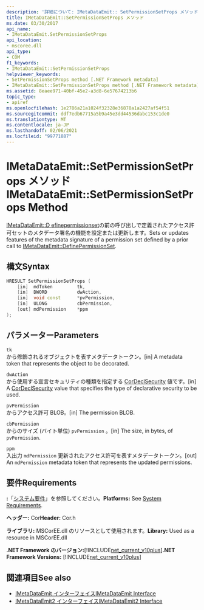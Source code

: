 ```yaml
---
description: '詳細について: IMetaDataEmit:: SetPermissionSetProps メソッド'
title: IMetaDataEmit::SetPermissionSetProps メソッド
ms.date: 03/30/2017
api_name:
- IMetaDataEmit.SetPermissionSetProps
api_location:
- mscoree.dll
api_type:
- COM
f1_keywords:
- IMetaDataEmit::SetPermissionSetProps
helpviewer_keywords:
- SetPermissionSetProps method [.NET Framework metadata]
- IMetaDataEmit::SetPermissionSetProps method [.NET Framework metadata]
ms.assetid: 8eaee971-40bf-45e2-a3d8-6e57674213b6
topic_type:
- apiref
ms.openlocfilehash: 1e2786a21a1024f32328e36878a1a2427af54f51
ms.sourcegitcommit: ddf7edb67715a5b9a45e3dd44536dabc153c1de0
ms.translationtype: MT
ms.contentlocale: ja-JP
ms.lasthandoff: 02/06/2021
ms.locfileid: "99771887"
---
```

# <a name="imetadataemitsetpermissionsetprops-method"></a><span data-ttu-id="e0b64-103">IMetaDataEmit::SetPermissionSetProps メソッド</span><span class="sxs-lookup"><span data-stu-id="e0b64-103">IMetaDataEmit::SetPermissionSetProps Method</span></span>

<span data-ttu-id="e0b64-104">[IMetaDataEmit::D efinepermissionset](imetadataemit-definepermissionset-method.md)の前の呼び出しで定義されたアクセス許可セットのメタデータ署名の機能を設定または更新します。</span><span class="sxs-lookup"><span data-stu-id="e0b64-104">Sets or updates features of the metadata signature of a permission set defined by a prior call to [IMetaDataEmit::DefinePermissionSet](imetadataemit-definepermissionset-method.md).</span></span>  
  
## <a name="syntax"></a><span data-ttu-id="e0b64-105">構文</span><span class="sxs-lookup"><span data-stu-id="e0b64-105">Syntax</span></span>  
  
```cpp  
HRESULT SetPermissionSetProps (
    [in]  mdToken         tk,
    [in]  DWORD           dwAction,
    [in]  void const      *pvPermission,
    [in]  ULONG           cbPermission,
    [out] mdPermission    *ppm
);  
```  
  
## <a name="parameters"></a><span data-ttu-id="e0b64-106">パラメーター</span><span class="sxs-lookup"><span data-stu-id="e0b64-106">Parameters</span></span>  

 `tk`  
 <span data-ttu-id="e0b64-107">から修飾されるオブジェクトを表すメタデータトークン。</span><span class="sxs-lookup"><span data-stu-id="e0b64-107">[in] A metadata token that represents the object to be decorated.</span></span>  
  
 `dwAction`  
 <span data-ttu-id="e0b64-108">から使用する宣言セキュリティの種類を指定する [CorDeclSecurity](cordeclsecurity-enumeration.md) 値です。</span><span class="sxs-lookup"><span data-stu-id="e0b64-108">[in] A [CorDeclSecurity](cordeclsecurity-enumeration.md) value that specifies the type of declarative security to be used.</span></span>  
  
 `pvPermission`  
 <span data-ttu-id="e0b64-109">からアクセス許可 BLOB。</span><span class="sxs-lookup"><span data-stu-id="e0b64-109">[in] The permission BLOB.</span></span>  
  
 `cbPermission`  
 <span data-ttu-id="e0b64-110">からのサイズ (バイト単位) `pvPermission` 。</span><span class="sxs-lookup"><span data-stu-id="e0b64-110">[in] The size, in bytes, of `pvPermission`.</span></span>  
  
 `ppm`  
 <span data-ttu-id="e0b64-111">入出力 `mdPermission` 更新されたアクセス許可を表すメタデータトークン。</span><span class="sxs-lookup"><span data-stu-id="e0b64-111">[out] An `mdPermission` metadata token that represents the updated permissions.</span></span>  
  
## <a name="requirements"></a><span data-ttu-id="e0b64-112">要件</span><span class="sxs-lookup"><span data-stu-id="e0b64-112">Requirements</span></span>  

 <span data-ttu-id="e0b64-113">**:**「[システム要件](../../get-started/system-requirements.md)」を参照してください。</span><span class="sxs-lookup"><span data-stu-id="e0b64-113">**Platforms:** See [System Requirements](../../get-started/system-requirements.md).</span></span>  
  
 <span data-ttu-id="e0b64-114">**ヘッダー:** Cor</span><span class="sxs-lookup"><span data-stu-id="e0b64-114">**Header:** Cor.h</span></span>  
  
 <span data-ttu-id="e0b64-115">**ライブラリ:** MSCorEE.dll のリソースとして使用されます。</span><span class="sxs-lookup"><span data-stu-id="e0b64-115">**Library:** Used as a resource in MSCorEE.dll</span></span>  
  
 <span data-ttu-id="e0b64-116">**.NET Framework のバージョン:**[!INCLUDE[net_current_v10plus](../../../../includes/net-current-v10plus-md.md)]</span><span class="sxs-lookup"><span data-stu-id="e0b64-116">**.NET Framework Versions:** [!INCLUDE[net_current_v10plus](../../../../includes/net-current-v10plus-md.md)]</span></span>  
  
## <a name="see-also"></a><span data-ttu-id="e0b64-117">関連項目</span><span class="sxs-lookup"><span data-stu-id="e0b64-117">See also</span></span>

- [<span data-ttu-id="e0b64-118">IMetaDataEmit インターフェイス</span><span class="sxs-lookup"><span data-stu-id="e0b64-118">IMetaDataEmit Interface</span></span>](imetadataemit-interface.md)
- [<span data-ttu-id="e0b64-119">IMetaDataEmit2 インターフェイス</span><span class="sxs-lookup"><span data-stu-id="e0b64-119">IMetaDataEmit2 Interface</span></span>](imetadataemit2-interface.md)
